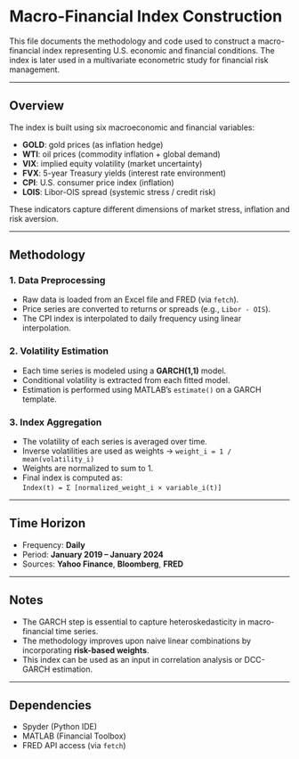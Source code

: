 # Macro-Financial Index Construction

This file documents the methodology and code used to construct a macro-financial index
representing U.S. economic and financial conditions. The index is later used in
a multivariate econometric study for financial risk management.

---

## Overview

The index is built using six macroeconomic and financial variables:

- **GOLD**: gold prices (as inflation hedge)
- **WTI**: oil prices (commodity inflation + global demand)
- **VIX**: implied equity volatility (market uncertainty)
- **FVX**: 5-year Treasury yields (interest rate environment)
- **CPI**: U.S. consumer price index (inflation)
- **LOIS**: Libor-OIS spread (systemic stress / credit risk)

These indicators capture different dimensions of market stress, inflation and risk aversion.

---

## Methodology

### 1. Data Preprocessing
- Raw data is loaded from an Excel file and FRED (via `fetch`).
- Price series are converted to returns or spreads (e.g., `Libor - OIS`).
- The CPI index is interpolated to daily frequency using linear interpolation.

### 2. Volatility Estimation
- Each time series is modeled using a **GARCH(1,1)** model.
- Conditional volatility is extracted from each fitted model.
- Estimation is performed using MATLAB’s `estimate()` on a GARCH template.

### 3. Index Aggregation
- The volatility of each series is averaged over time.
- Inverse volatilities are used as weights → `weight_i = 1 / mean(volatility_i)`
- Weights are normalized to sum to 1.
- Final index is computed as:  
  `Index(t) = Σ [normalized_weight_i × variable_i(t)]`

---

## Time Horizon

- Frequency: **Daily**
- Period: **January 2019 – January 2024**
- Sources: **Yahoo Finance**, **Bloomberg**, **FRED**

---

## Notes

- The GARCH step is essential to capture heteroskedasticity in macro-financial time series.
- The methodology improves upon naive linear combinations by incorporating **risk-based weights**.
- This index can be used as an input in correlation analysis or DCC-GARCH estimation.

---

## Dependencies

- Spyder (Python IDE)
- MATLAB (Financial Toolbox)
- FRED API access (via `fetch`)

